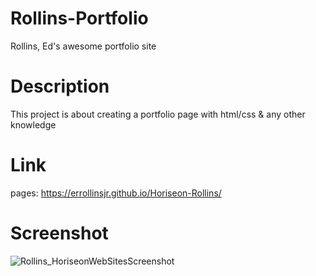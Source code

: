 # Rollins-Portfolio

Rollins, Ed's awesome portfolio site

# Description

This project is about creating a portfolio page with html/css & any other knowledge

# Link

pages:
https://errollinsjr.github.io/Horiseon-Rollins/

# Screenshot

![Rollins_HoriseonWebSitesScreenshot](https://user-images.githubusercontent.com/43302610/116787565-c00cf380-aa72-11eb-984f-a49ab861d48f.png)
